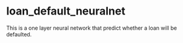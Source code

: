 # loan_default_neuralnet
This is a one layer neural network that predict whether a loan will be defaulted. 
